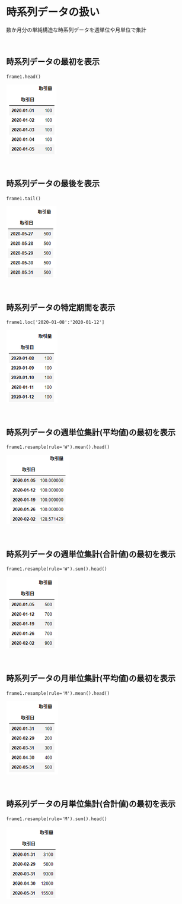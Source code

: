 # 時系列データの扱い
数か月分の単純構造な時系列データを週単位や月単位で集計

<br>

## 時系列データの最初を表示
```
frame1.head()
```
![画像1](./image01.png)

<br>

## 時系列データの最後を表示
```
frame1.tail()
```
![画像2](./image02.png)

<br>

## 時系列データの特定期間を表示
```
frame1.loc['2020-01-08':'2020-01-12']
```
![画像3](./image03.png)

<br>

## 時系列データの週単位集計(平均値)の最初を表示
```
frame1.resample(rule='W').mean().head()
```
![画像4](./image04.png)

<br>

## 時系列データの週単位集計(合計値)の最初を表示
```
frame1.resample(rule='W').sum().head()
```
![画像5](./image05.png)

<br>

## 時系列データの月単位集計(平均値)の最初を表示
```
frame1.resample(rule='M').mean().head()
```
![画像6](./image06.png)

<br>

## 時系列データの月単位集計(合計値)の最初を表示
```
frame1.resample(rule='M').sum().head()
```
![画像7](./image07.png)

<br>

